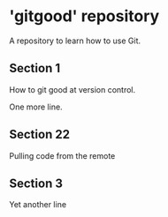 # 'gitgood' repository

A repository to learn how to use Git.

## Section 1

How to git good at version control.

One more line.

## Section 22
Pulling code from the remote

## Section 3
Yet another line
